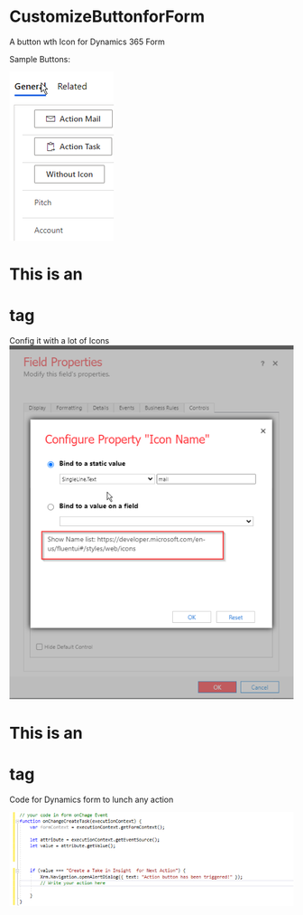# CustomizeButtonforForm
 A button wth Icon for Dynamics 365 Form
 
 Sample Buttons:
 
 ![Image of Samples](https://github.com/molyom/CustomizeButtonforForm/blob/main/SampleButton.png)
 
 
 # This is an <h1> tag
 
 Config it with a lot of Icons
 ![Image of Config](https://github.com/molyom/CustomizeButtonforForm/blob/main/Config.png)
 
 # This is an <h1> tag
 
 Code for Dynamics form to lunch any action
 
![Image of config](https://github.com/molyom/CustomizeButtonforForm/blob/main/CodeJS.png)
